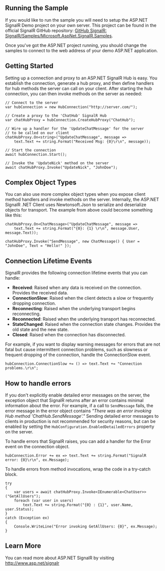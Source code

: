 
## Running the Sample
If you would like to run the sample you will need to setup the ASP.NET SignalR Demo project on your own server.  This project can be found in the official SignalR GitHub repository: [GitHub SignalR: SignalR/Samples/Microsoft.AspNet.SignalR.Samples](https://github.com/SignalR/SignalR/tree/master/samples/Microsoft.AspNet.SignalR.Samples).

Once you've got the ASP.NET project running, you should change the samples to connect to the web address of your demo ASP.NET application.  


## Getting Started
Setting up a connection and proxy to an ASP.NET SignalR Hub is easy.  You establish the connection, generate a hub proxy, and then define handlers for hub methods the server can call on your client.  After starting the hub connection, you can then invoke methods on the server as needed:

```
// Connect to the server
var hubConnection = new HubConnection("http://server.com/");

// Create a proxy to the 'ChatHub' SignalR Hub
var chatHubProxy = hubConnection.CreateHubProxy("ChatHub");

// Wire up a handler for the 'UpdateChatMessage' for the server
// to be called on our client
chatHubProxy.On<string>("UpdateChatMessage", message => 
	text.Text += string.Format("Received Msg: {0}\r\n", message));

// Start the connection
await hubConnection.Start();

// Invoke the 'UpdateNick' method on the server
await chatHubProxy.Invoke("UpdateNick", "JohnDoe");
```


## Complex Object Types
You can also use more complex object types when you expose client method handlers and invoke methods on the server.  Internally, the ASP.NET SignalR .NET Client uses Newtonsoft.Json to serialize and deserialize objects for transport.  The example from above could become something like this:

```
chatHubProxy.On<ChatMessage>("UpdateChatMessage", message => 
	text.Text += string.Format("{0}: {1} \r\n", message.User, message.Text));

chatHubProxy.Invoke("SendMessage", new ChatMessage() { User = "JohnDoe", Text = "Hello!" });
```


## Connection Lifetime Events
SignalR provides the following connection lifetime events that you can handle:

 - **Received**: Raised when any data is received on the connection.  Provides the received data.
 - **ConnectionSlow**: Raised when the client detects a slow or frequently dropping connection.
 - **Reconnecting**: Raised when the underlying transport begins reconnecting.
 - **Reconnected**: Raised when the underlying transport has reconnected.
 - **StateChanged**: Raised when the connection state changes. Provides the old state and the new state.
 - **Closed**: Raised when the connection has disconnected.


For example, if you want to display warning messages for errors that are not fatal but cause intermittent connection problems, such as slowness or frequent dropping of the connection, handle the ConnectionSlow event.

```
hubConnection.ConnectionSlow += () => text.Text += "Connection problems.\r\n";
```



## How to handle errors
If you don't explicitly enable detailed error messages on the server, the exception object that SignalR returns after an error contains minimal information about the error. For example, if a call to `SendMessage` fails, the error message in the error object contains *"There was an error invoking Hub method 'ChatHub.SendMessage'."* Sending detailed error messages to clients in production is not recommended for security reasons, but can be enabled by setting the `HubConfiguration.EnabledDetailedErrors` property on the server.

To handle errors that SignalR raises, you can add a handler for the Error event on the connection object.

```
hubConnection.Error += ex => text.Text += string.Format("SignalR error: {0}\r\n", ex.Message);
```

To handle errors from method invocations, wrap the code in a try-catch block. 

```
try
{
    var users = await chatHubProxy.Invoke<IEnumerable<ChatUser>>("GetAllUsers");
    foreach (var user in users)
        text.Text += string.Format("{0} : {1}", user.Name, user.Status);
}
catch (Exception ex)
{
    Console.WriteLine("Error invoking GetAllUsers: {0}", ex.Message);
}
```

## Learn More
You can read more about ASP.NET SignalR by visiting http://www.asp.net/signalr
